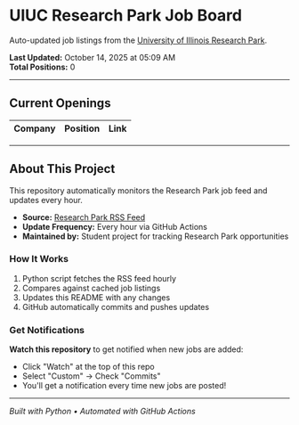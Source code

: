 # UIUC Research Park Job Board

Auto-updated job listings from the [University of Illinois Research Park](https://researchpark.illinois.edu).

**Last Updated:** October 14, 2025 at 05:09 AM  
**Total Positions:** 0

---

## Current Openings

| Company | Position | Link |
| ------- | -------- | ---- |


---

## About This Project

This repository automatically monitors the Research Park job feed and updates every hour.

- **Source:** [Research Park RSS Feed](https://researchpark.illinois.edu/?feed=job_feed)
- **Update Frequency:** Every hour via GitHub Actions
- **Maintained by:** Student project for tracking Research Park opportunities

### How It Works

1. Python script fetches the RSS feed hourly
2. Compares against cached job listings
3. Updates this README with any changes
4. GitHub automatically commits and pushes updates

### Get Notifications

**Watch this repository** to get notified when new jobs are added:

- Click "Watch" at the top of this repo
- Select "Custom" → Check "Commits"
- You'll get a notification every time new jobs are posted!

---

_Built with Python • Automated with GitHub Actions_
